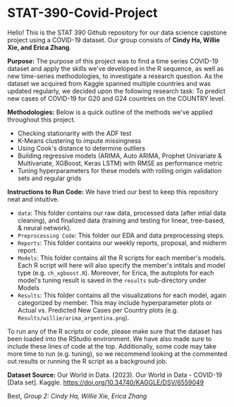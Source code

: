 # STAT-390-Covid-Project

Hello! This is the STAT 390 Github repository for our data science capstone project using a COVID-19 dataset. Our group consists of **Cindy Ha, Willie Xie, and Erica Zhang**. 

**Purpose:** 
The purpose of this project was to find a time series COVID-19 dataset and apply the skills we've developed in the R sequence, as well as new time-series methodologies, to investigate a research question. As the dataset we acquired from Kaggle spanned multiple countries and was updated regularly, we decided upon the following research task: To predict new cases of COVID-19 for G20 and G24 countries on the COUNTRY level. 

**Methodologies:**
Below is a quick outline of the methods we've applied throughout this project. 
- Checking stationarity with the ADF test
- K-Means clustering to impute missingness
- Using Cook's distance to determine outliers
- Building regressive models (ARIMA, Auto ARIMA, Prophet Univariate & Multivariate, XGBoost, Keras LSTM) with RMSE as performance metric
-   Tuning hyperparameters for these models with rolling origin validation sets and regular grids

**Instructions to Run Code:**
We have tried our best to keep this repository neat and intuitive.
- `data`: This folder contains our raw data, processed data (after intial data cleaning), and finalized data (training and testing for linear, tree-based, & neural network). 
- `Preprocessing Code`: This folder our EDA and data preprocessing steps. 
- `Reports`: This folder contains our weekly reports, proposal, and midterm report.
- `Models`: This folder contains all the R scripts for each member's models. Each R script will here will also specify the member's intitals and model type (e.g. `ch_xgboost.R`). Moreover, for Erica, the autoplots for each model's tuning result is saved in the `results` sub-directory under Models
- `Results`: This folder contains all the visualizations for each model, again categorized by member. This may include hyperparameter plots or Actual vs. Predicted New Cases per Country plots (e.g. `Results/willie/arima_argentina.png`). 

To run any of the R scripts or code, please make sure that the dataset has been loaded into the RStudio environment. We have also made sure to include these lines of code at the top. Additionally, some code may take more time to run (e.g. tuning), so we recommend looking at the commented out results or running the R script as a background job. 


**Dataset Source:** 
Our World in Data. (2023). Our World in Data - COVID-19 [Data set]. Kaggle. https://doi.org/10.34740/KAGGLE/DSV/6559049

Best, 
*Group 2: Cindy Ha, Willie Xie, Erica Zhang*
